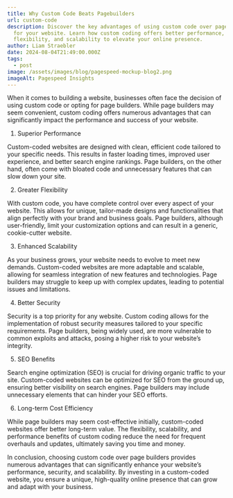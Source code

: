```yaml
---
title: Why Custom Code Beats Pagebuilders
url: custom-code
description: Discover the key advantages of using custom code over page builders
  for your website. Learn how custom coding offers better performance,
  flexibility, and scalability to elevate your online presence.
author: Liam Straebler
date: 2024-08-04T21:49:00.000Z
tags:
  - post
image: /assets/images/blog/pagespeed-mockup-blog2.png
imageAlt: Pagespeed Insights
---
```

When it comes to building a website, businesses often face the decision of using custom code or opting for page builders. While page builders may seem convenient, custom coding offers numerous advantages that can significantly impact the performance and success of your website.



1. Superior Performance

Custom-coded websites are designed with clean, efficient code tailored to your specific needs. This results in faster loading times, improved user experience, and better search engine rankings. Page builders, on the other hand, often come with bloated code and unnecessary features that can slow down your site.



2. Greater Flexibility

With custom code, you have complete control over every aspect of your website. This allows for unique, tailor-made designs and functionalities that align perfectly with your brand and business goals. Page builders, although user-friendly, limit your customization options and can result in a generic, cookie-cutter website.



3. Enhanced Scalability

As your business grows, your website needs to evolve to meet new demands. Custom-coded websites are more adaptable and scalable, allowing for seamless integration of new features and technologies. Page builders may struggle to keep up with complex updates, leading to potential issues and limitations.



4. Better Security

Security is a top priority for any website. Custom coding allows for the implementation of robust security measures tailored to your specific requirements. Page builders, being widely used, are more vulnerable to common exploits and attacks, posing a higher risk to your website’s integrity.



5. SEO Benefits

Search engine optimization (SEO) is crucial for driving organic traffic to your site. Custom-coded websites can be optimized for SEO from the ground up, ensuring better visibility on search engines. Page builders may include unnecessary elements that can hinder your SEO efforts.



6. Long-term Cost Efficiency

While page builders may seem cost-effective initially, custom-coded websites offer better long-term value. The flexibility, scalability, and performance benefits of custom coding reduce the need for frequent overhauls and updates, ultimately saving you time and money.



In conclusion, choosing custom code over page builders provides numerous advantages that can significantly enhance your website’s performance, security, and scalability. By investing in a custom-coded website, you ensure a unique, high-quality online presence that can grow and adapt with your business.
